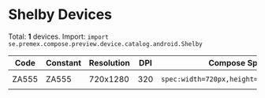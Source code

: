 # Shelby Devices

Total: **1** devices. Import: `import se.premex.compose.preview.device.catalog.android.Shelby`

| Code | Constant | Resolution | DPI | Compose Spec | Preview Usage |
|------|----------|------------|-----|-------------|---------------|
| ZA555 | ZA555 | 720x1280 | 320 | `spec:width=720px,height=1280px,dpi=320` | `@Preview(device = Shelby.ZA555)` |

<!-- Generated automatically. Do not edit manually. -->
